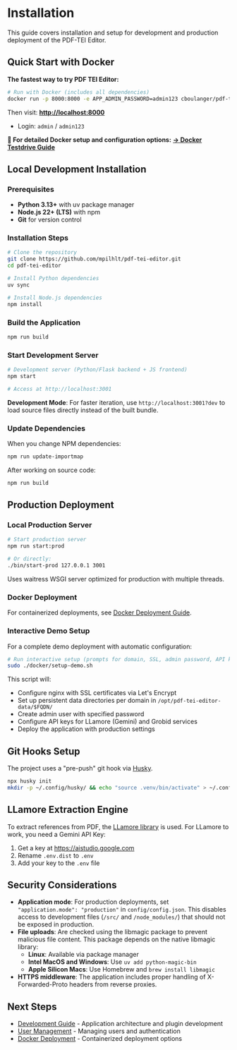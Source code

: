# Installation

This guide covers installation and setup for development and production deployment of the PDF-TEI Editor.

## Quick Start with Docker

**The fastest way to try PDF TEI Editor:**

```bash
# Run with Docker (includes all dependencies)
docker run -p 8000:8000 -e APP_ADMIN_PASSWORD=admin123 cboulanger/pdf-tei-editor:latest
```

Then visit: **<http://localhost:8000>**

- Login: `admin` / `admin123`

**📖 For detailed Docker setup and configuration options:** [**→ Docker Testdrive Guide**](testdrive-docker.md)

## Local Development Installation

### Prerequisites

- **Python 3.13+** with uv package manager
- **Node.js 22+ (LTS)** with npm
- **Git** for version control

### Installation Steps

```bash
# Clone the repository
git clone https://github.com/mpilhlt/pdf-tei-editor.git
cd pdf-tei-editor

# Install Python dependencies
uv sync

# Install Node.js dependencies  
npm install
```

### Build the Application

```bash
npm run build
```

### Start Development Server

```bash
# Development server (Python/Flask backend + JS frontend)
npm start

# Access at http://localhost:3001
```

**Development Mode**: For faster iteration, use `http://localhost:3001?dev` to load source files directly instead of the built bundle.

### Update Dependencies

When you change NPM dependencies:

```bash
npm run update-importmap
```

After working on source code:

```bash
npm run build
```

## Production Deployment

### Local Production Server

```bash
# Start production server
npm run start:prod

# Or directly:
./bin/start-prod 127.0.0.1 3001
```

Uses waitress WSGI server optimized for production with multiple threads.

### Docker Deployment

For containerized deployments, see [Docker Deployment Guide](docker-deployment.md).

### Interactive Demo Setup

For a complete demo deployment with automatic configuration:

```bash
# Run interactive setup (prompts for domain, SSL, admin password, API keys)
sudo ./docker/setup-demo.sh
```

This script will:

- Configure nginx with SSL certificates via Let's Encrypt
- Set up persistent data directories per domain in `/opt/pdf-tei-editor-data/$FQDN/`
- Create admin user with specified password
- Configure API keys for LLamore (Gemini) and Grobid services
- Deploy the application with production settings

## Git Hooks Setup

The project uses a "pre-push" git hook via [Husky](https://typicode.github.io/husky/).

```bash
npx husky init
mkdir -p ~/.config/husky/ && echo "source .venv/bin/activate" > ~/.config/husky/init.sh && chmod +x ~/.config/husky/init.sh
```

## LLamore Extraction Engine

To extract references from PDF, the [LLamore library](https://github.com/mpilhlt/llamore) is used. For LLamore to work, you need a Gemini API Key:

1. Get a key at <https://aistudio.google.com>
2. Rename `.env.dist` to `.env`
3. Add your key to the `.env` file

## Security Considerations

- **Application mode**: For production deployments, set `"application.mode": "production"` in `config/config.json`. This disables access to development files (`/src/` and `/node_modules/`) that should not be exposed in production.
- **File uploads**: Are checked using the libmagic package to prevent malicious file content. This package depends on the native libmagic library:
  - **Linux**: Available via package manager
  - **Intel MacOS and Windows**: Use `uv add python-magic-bin`
  - **Apple Silicon Macs**: Use Homebrew and `brew install libmagic`
- **HTTPS middleware**: The application includes proper handling of X-Forwarded-Proto headers from reverse proxies.

## Next Steps

- [Development Guide](development.md) - Application architecture and plugin development
- [User Management](user-management.md) - Managing users and authentication
- [Docker Deployment](docker-deployment.md) - Containerized deployment options
